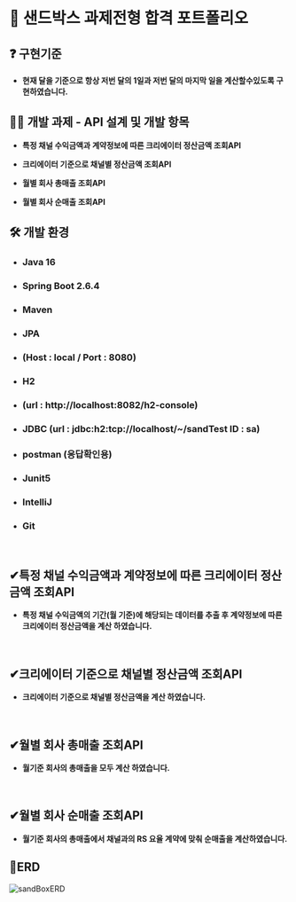 # 🙌 샌드박스 과제전형 합격 포트폴리오 

## ❓   구현기준
- **현재 달을 기준으로 항상 저번 달의 1일과 저번 달의 마지막 일을 계산할수있도록 구현하였습니다.**

## 🙋‍♀️ 개발 과제 - API 설계 및 개발 항목  

- **특정 채널 수익금액과 계약정보에 따른 크리에이터 정산금액 조회API**

- **크리에이터 기준으로 채널별 정산금액 조회API**

- **월별 회사 총매출 조회API**

- **월별 회사 순매출 조회API**
## 🛠 개발 환경   

- ### Java 16   
- ### Spring Boot 2.6.4  
- ### Maven
- ### JPA  
- ### (Host : local / Port : 8080)  
- ### H2
- ### (url : http://localhost:8082/h2-console)
- ### JDBC (url : jdbc:h2:tcp://localhost/~/sandTest ID : sa)
- ### postman (응답확인용)
- ### Junit5
- ### IntelliJ
- ### Git


<br>   

## ✔특정 채널 수익금액과 계약정보에 따른 크리에이터 정산금액 조회API
- **특정 채널 수익금액의 기간(월 기준)에 해당되는 데이터를 추출 후 계약정보에 따른 크리에이터 정산금액을 계산 하였습니다.** 
 

<br>   
   
## ✔크리에이터 기준으로 채널별 정산금액 조회API

- **크리에이터 기준으로 채널별 정산금액을 계산 하였습니다.** 
   
<br>   

## ✔월별 회사 총매출 조회API

- **월기준 회사의 총매출을 모두 계산 하였습니다.** 

<br>   

## ✔월별 회사 순매출 조회API

- **월기준 회사의 총매출에서 채널과의 RS 요율 계약에 맞춰 순매출을 계산하였습니다.** 



## 🚜ERD

   ![sandBoxERD](https://user-images.githubusercontent.com/73875312/157431431-a2dca1ea-e6c6-4ebf-947e-3d97cdf4142c.png)


